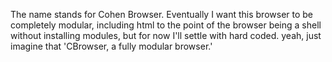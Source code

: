 The name stands for Cohen Browser.
Eventually I want this browser to be completely modular, including html to the point of the browser being a shell without installing modules, but for now I'll settle with hard coded.
yeah, just imagine that 'CBrowser, a fully modular browser.'
